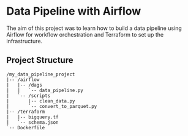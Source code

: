 # Data Pipeline with Airflow

The aim of this project was to learn how to build a data pipeline using Airflow for workflow orchestration and Terraform to set up the infrastructure.

## Project Structure
```
/my_data_pipeline_project
|-- /airflow
|   |-- /dags
|   |   `-- data_pipeline.py
|   `-- /scripts
|       |-- clean_data.py
|       `-- convert_to_parquet.py
|-- /terraform
|   |-- bigquery.tf
|   `-- schema.json
`-- Dockerfile
```
